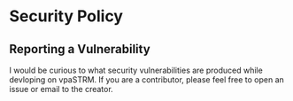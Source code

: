 # Security Policy

## Reporting a Vulnerability
I would be curious to what security vulnerabilities are produced while 
devloping on vpaSTRM. If you are a contributor, please feel free to open
an issue or email to the creator. 

